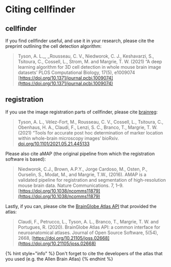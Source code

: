 # Citing cellfinder

## cellfinder

If you find cellfinder useful, and use it in your research, please cite the preprint outlining the cell detection algorithm:

> Tyson, A. L._, _Rousseau, C. V., Niedworok, C. J., Keshavarzi, S., Tsitoura, C., Cossell, L., Strom, M. and Margrie, T. W. (2021) “A deep learning algorithm for 3D cell detection in whole mouse brain image datasets’ PLOS Computational Biology, 17(5), e1009074 [https://doi.org/10.1371/journal.pcbi.1009074](https://doi.org/10.1371/journal.pcbi.1009074) 

## registration

If you use the image registration parts of cellfinder, please cite [brainreg](https://github.com/brainglobe/brainreg):

> Tyson, A. L., Vélez-Fort, M.,  Rousseau, C. V., Cossell, L., Tsitoura, C., Obenhaus, H. A., Claudi, F., Lenzi, S. C., Branco, T.,  Margrie, T. W. (2021) “Tools for accurate post hoc determination of marker location within whole-brain microscopy images’ bioRxiv. [doi.org/10.1101/2021.05.21.445133](https://doi.org/10.1101/2021.05.21.445133)

Please also cite aMAP (the original pipeline from which the registration software is based):

> Niedworok, C.J., Brown, A.P.Y., Jorge Cardoso, M., Osten, P., Ourselin, S., Modat, M., and Margrie, T.W., (2016). AMAP is a validated pipeline for registration and segmentation of high-resolution mouse brain data. Nature Communications. 7, 1–9. [https://doi.org/10.1038/ncomms11879](https://doi.org/10.1038/ncomms11879)

Lastly, if you can, please cite the [BrainGlobe Atlas API](https://github.com/brainglobe/bg-atlasapi) that provided the atlas:

> Claudi, F., Petrucco, L., Tyson, A. L., Branco, T., Margrie, T. W. and Portugues, R. (2020). BrainGlobe Atlas API: a common interface for neuroanatomical atlases. Journal of Open Source Software, 5(54), 2668, [https://doi.org/10.21105/joss.02668](https://doi.org/10.21105/joss.02668)

{% hint style="info" %}
Don't forget to cite the developers of the atlas that you used (e.g. the Allen Brain Atlas)
{% endhint %}
